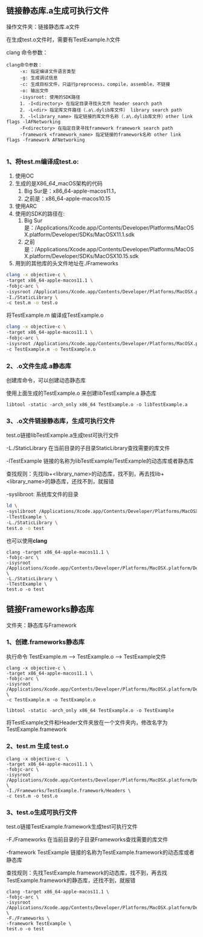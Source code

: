 ## 链接静态库.a生成可执行文件

操作文件夹：链接静态库.a文件

在生成test.o文件时，需要有TestExample.h文件

clang 命令参数：

```
clang命令参数：
     -x: 指定编译文件语言类型
     -g: 生成调试信息
     -c: 生成目标文件，只运行preprocess，compile，assemble，不链接
     -o: 输出文件
     -isysroot: 使用的SDK路径
     1. -I<directory> 在指定目录寻找头文件 header search path
     2. -L<dir> 指定库文件路径（.a\.dylib库文件） library search path
     3. -l<library_name> 指定链接的库文件名称（.a\.dylib库文件）other link flags -lAFNetworking
     -F<directory> 在指定目录寻找framework framework search path
     -framework <framework_name> 指定链接的framework名称 other link flags -framework AFNetworking
     
```

### 1、将test.m编译成test.o:

1. 使用OC
2. 生成的是X86_*64*_macOS架构的代码    
   1. Big Sur是：x86_64-apple-macos11.1，
   2. 之前是：x86_64-apple-macos10.15
3. 使用ARC
4. 使用的SDK的路径在:
   1. Big Sur是：/Applications/Xcode.app/Contents/Developer/Platforms/MacOSX.platform/Developer/SDKs/MacOSX11.1.sdk
   2. 之前是：/Applications/Xcode.app/Contents/Developer/Platforms/MacOSX.platform/Developer/SDKs/MacOSX10.15.sdk
5. 用到的其他库的头文件地址在./Frameworks

```sh
clang -x objective-c \
-target x86_64-apple-macos11.1 \
-fobjc-arc \
-isysroot /Applications/Xcode.app/Contents/Developer/Platforms/MacOSX.platform/Developer/SDKs/MacOSX.sdk \
-I./StaticLibrary \
-c test.m -o test.o
```

将TestExample.m 编译成TestExample.o

```sh
clang -x objective-c \
-target x86_64-apple-macos11.1 \
-fobjc-arc \
-isysroot /Applications/Xcode.app/Contents/Developer/Platforms/MacOSX.platform/Developer/SDKs/MacOSX.sdk \
-c TestExample.m -o TestExample.o
```

### 2、.o文件生成.a静态库

创建库命令，可以创建动态静态库

使用上面生成的TestExample.o 来创建libTestExample.a 静态库

```
libtool -static -arch_only x86_64 TestExample.o -o libTestExample.a
```

### 3、.o文件链接静态库，生成可执行文件

test.o链接libTestExample.a生成test可执行文件

-L./StaticLibrary 在当前目录的子目录StaticLibrary查找需要的库文件

-lTestExample 链接的名称为libTestExample/TestExample的动态库或者静态库

查找规则：先找lib+<library_name>的动态库，找不到，再去找lib+<library_name>的静态库，还找不到，就报错

-syslibroot: 系统库文件的目录

```sh
ld \
-syslibroot /Applications/Xcode.app/Contents/Developer/Platforms/MacOSX.platform/Developer/SDKs/MacOSX.sdk -lsystem -framework Foundation \
-lTestExample \
-L./StaticLibrary \
test.o -o test
```

也可以使用**clang**

```
clang -target x86_64-apple-macos11.1 \
-fobjc-arc \
-isysroot /Applications/Xcode.app/Contents/Developer/Platforms/MacOSX.platform/Developer/SDKs/MacOSX.sdk \
-L./StaticLibrary \
-lTestExample \
test.o -o test
```

## 链接Frameworks静态库

文件夹：静态库与Framework

### 1、创建.frameworks静态库

执行命令 TestExample.m --> TestExample.o --> TestExample文件

```
clang -x objective-c \
-target x86_64-apple-macos11.1 \
-fobjc-arc \
-isysroot /Applications/Xcode.app/Contents/Developer/Platforms/MacOSX.platform/Developer/SDKs/MacOSX.sdk \
-c TestExample.m -o TestExample.o

libtool -static -arch_only x86_64 TestExample.o -o TestExample
```

将TestExample文件和Header文件夹放在一个文件夹内，修改名字为TestExample.framework

### 2、test.m 生成 test.o

```
clang -x objective-c  \
-target x86_64-apple-macos11.1 \
-fobjc-arc \
-isysroot /Applications/Xcode.app/Contents/Developer/Platforms/MacOSX.platform/Developer/SDKs/MacOSX.sdk \
-I./Frameworks/TestExample.framework/Headers \
-c test.m -o test.o
```

### 3、test.o生成可执行文件

test.o链接TestExample.framework生成test可执行文件

-F./Frameworks 在当前目录的子目录Frameworks查找需要的库文件

-framework TestExample 链接的名称为TestExample.framework的动态库或者静态库

查找规则：先找TestExample.framework的动态库，找不到，再去找TestExample.framework的静态库，还找不到，就报错

```
clang -target x86_64-apple-macos11.1 \
-fobjc-arc \
-isysroot /Applications/Xcode.app/Contents/Developer/Platforms/MacOSX.platform/Developer/SDKs/MacOSX.sdk \
-F./Frameworks \
-framework TestExample \
test.o -o test
```



